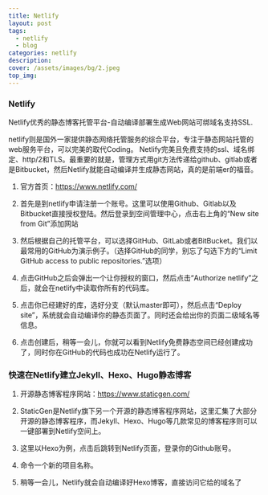 ```yaml
---
title: Netlify
layout: post
tags: 
  - netlify
  - blog
categories: netlify
description: 
cover: /assets/images/bg/2.jpeg
top_img: 
---
```


### Netlify

Netlify优秀的静态博客托管平台-自动编译部署生成Web网站可绑域名支持SSL.

netlify则是国外一家提供静态网络托管服务的综合平台，专注于静态网站托管的web服务平台，可以完美的取代Coding。 Netlify完美且免费支持的ssl、域名绑定、http/2和TLS。最重要的就是，管理方式用git方法传递给github、gitlab或者是Bitbucket，然后Netlify就能自动编译并生成静态网站，真的是前端er的福音。

1. 官方首页：https://www.netlify.com/

2. 首先是到netlify申请注册一个账号。这里可以使用Github、Gitlab以及Bitbucket直接授权登陆。然后登录到空间管理中心，点击右上角的“New site from Git”添加网站

3. 然后根据自己的托管平台，可以选择GitHub、GitLab或者BitBucket。我们以最常用的GitHub为演示例子。（选择GitHub的同学，别忘了勾选下方的“Limit GitHub access to public repositories.”选项）

4. 点击GitHub之后会弹出一个让你授权的窗口，然后点击“Authorize netlify”之后，就会在netlify中读取你所有的代码库。

5. 点击你已经建好的库，选好分支（默认master即可），然后点击“Deploy site”，系统就会自动编译你的静态页面了。同时还会给出你的页面二级域名等信息。

6. 点击创建后，稍等一会儿，你就可以看到Netlify免费静态空间已经创建成功了，同时你在GitHub的代码也成功在Netlify运行了。

### 快速在Netlify建立Jekyll、Hexo、Hugo静态博客

1. 开源静态博客程序网站：https://www.staticgen.com/

2. StaticGen是Netlify旗下另一个开源的静态博客程序网站，这里汇集了大部分开源的静态博客程序，而Jekyll、Hexo、Hugo等几款常见的博客程序则可以一键部署到Netlify空间上。

3. 这里以Hexo为例，点击后跳转到Netlify页面，登录你的Github账号。

4. 命令一个新的项目名称。

5. 稍等一会儿，Netlify就会自动编译好Hexo博客，直接访问它给的域名了